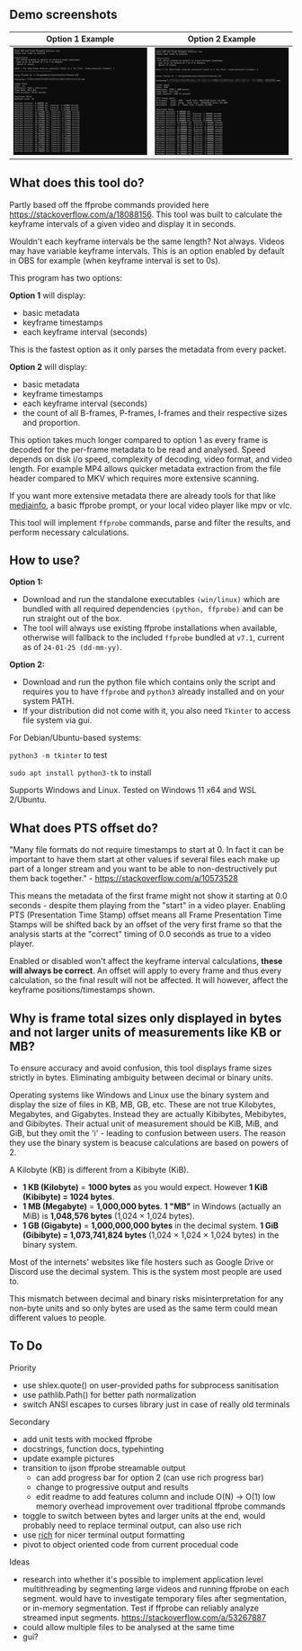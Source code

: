 ## Demo screenshots

|Option 1 Example|Option 2 Example|
|--------|--------|
|![Demo Screenshot Option 1](https://github.com/miku4444/Video-GOP-and-Frame-Analysis-Tool/blob/main/demo%20screenshot%20option%201.png)|![Demo Screenshot Option 2](https://github.com/miku4444/Video-GOP-and-Frame-Analysis-Tool/blob/main/demo%20screenshot%20option%202.png)|

## What does this tool do?

Partly based off the ffprobe commands provided here https://stackoverflow.com/a/18088156. This tool was built to calculate the keyframe intervals of a given video and display it in seconds.

Wouldn't each keyframe intervals be the same length? Not always. Videos may have variable keyframe intervals. This is an option enabled by default in OBS for example (when keyframe interval is set to 0s).

This program has two options:

**Option 1** will display: 
- basic metadata
- keyframe timestamps
- each keyframe interval (seconds)

This is the fastest option as it only parses the metadata from every packet. 

**Option 2** will display:
- basic metadata
- keyframe timestamps
- each keyframe interval (seconds)
- the count of all B-frames, P-frames, I-frames and their respective sizes and proportion.
  
This option takes much longer compared to option 1 as every frame is decoded for the per-frame metadata to be read and analysed. Speed depends on disk i/o speed, complexity of decoding, video format, and video length. For example MP4 allows quicker metadata extraction from the file header compared to MKV which requires more extensive scanning.

If you want more extensive metadata there are already tools for that like [mediainfo](https://github.com/MediaArea/MediaInfo), a basic ffprobe prompt, or your local video player like mpv or vlc.

This tool will implement `ffprobe` commands, parse and filter the results, and perform necessary calculations. 

## How to use?
**Option 1:**
- Download and run the standalone executables `(win/linux)` which are bundled with all required dependencies `(python, ffprobe)` and can be run straight out of the box.
- The tool will always use existing ffprobe installations when available, otherwise will fallback to the included `ffprobe` bundled at `v7.1`, current as of `24-01-25 (dd-mm-yy)`.

**Option 2:**
- Download and run the python file which contains only the script and requires you to have `ffprobe` and `python3` already installed and on your system PATH.
- If your distribution did not come with it, you also need `Tkinter` to access file system via gui.

For Debian/Ubuntu-based systems:

`python3 -m tkinter` to test

`sudo apt install python3-tk` to install

Supports Windows and Linux. Tested on Windows 11 x64 and WSL 2/Ubuntu.

## What does PTS offset do?

"Many file formats do not require timestamps to start at 0. In fact it can be important to have them start at other values if several files each make up part of a longer stream and you want to be able to non-destructively put them back together." - https://stackoverflow.com/a/10573528

This means the metadata of the first frame might not show it starting at 0.0 seconds - despite them playing from the "start" in a video player.  Enabling PTS (Presentation Time Stamp) offset means all Frame Presentation Time Stamps will be shifted back by an offset of the very first frame so that the analysis starts at the "correct" timing of 0.0 seconds as true to a video player.

Enabled or disabled won't affect the keyframe interval calculations, **these will always be correct**. An offset will apply to every frame and thus every calculation, so the final result will not be affected. It will however, affect the keyframe positions/timestamps shown. 

## Why is frame total sizes only displayed in bytes and not larger units of measurements like KB or MB?

To ensure accuracy and avoid confusion, this tool displays frame sizes strictly in bytes. Eliminating ambiguity between decimal or binary units.

Operating systems like Windows and Linux use the binary system and display the size of files in KB, MB, GB, etc. These are not true Kilobytes, Megabytes, and Gigabytes. Instead they are actually Kibibytes, Mebibytes, and Gibibytes. Their actual unit of measurement should be KiB, MiB, and GiB, but they omit the 'i' - leading to confusion between users. The reason they use the binary system is beacuse calculations are based on powers of 2.

A Kilobyte (KB) is different from a Kibibyte (KiB).
- **1 KB (Kilobyte)** = **1000 bytes** as you would expect. However **1 KiB (Kibibyte) = 1024 bytes**.
- **1 MB (Megabyte)** = **1,000,000 bytes**. **1 "MB"** in Windows (actually an MiB) is **1,048,576 bytes** (1,024 × 1,024 bytes).
- **1 GB (Gigabyte)** = **1,000,000,000 bytes** in the decimal system. **1 GiB (Gibibyte) = 1,073,741,824 bytes** (1,024 × 1,024 × 1,024 bytes) in the binary system.

Most of the internets' websites like file hosters such as Google Drive or Discord use the decimal system. This is the system most people are used to.

This mismatch between decimal and binary risks misinterpretation for any non-byte units and so only bytes are used as the same term could mean different values to people.

## To Do
Priority
- use shlex.quote() on user-provided paths for subprocess sanitisation
- use pathlib.Path() for better path normalization
- switch ANSI escapes to curses library just in case of really old terminals 

Secondary
- add unit tests with mocked ffprobe
- docstrings, function docs, typehinting
- update example pictures
- transition to ijson ffprobe streamable output
    - can add progress bar for option 2 (can use rich progress bar)
    - change to progressive output and results
    - edit readme to add features column and include O(N) -> O(1) low memory overhead improvement over traditional ffprobe commands
- toggle to switch between bytes and larger units at the end, would probably need to replace terminal output, can also use rich
- use [rich](https://github.com/Textualize/rich) for nicer terminal output formatting
- pivot to object oriented code from current procedual code 

Ideas
- research into whether it's possible to implement application level multithreading by segmenting large videos and running ffprobe on each segment. would have to investigate temporary files after segmentation, or in-memory segmentation. Test if ffprobe can reliably analyze streamed input segments. https://stackoverflow.com/a/53267887
- could allow multiple files to be analysed at the same time
- gui?


